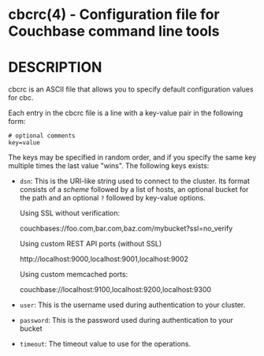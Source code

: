 # cbcrc(4) - Configuration file for Couchbase command line tools

# DESCRIPTION

cbcrc is an ASCII file that allows you to specify default
configuration values for cbc.

Each entry in the cbcrc file is a line with a key-value pair in the
following form:

    # optional comments
    key=value

The keys may be specified in random order, and if you specify the same
key multiple times the last value "wins". The following keys exists:

* `dsn`:
  This is the URI-like string used to connect to the cluster. Its format
  consists of a _scheme_ followed by a list of hosts, an optional
  bucket for the path and an optional `?` followed by key-value options.

  Using SSL without verification:

    couchbases://foo.com,bar.com,baz.com/mybucket?ssl=no_verify

  Using custom REST API ports (without SSL)

    http://localhost:9000,localhost:9001,localhost:9002

  Using custom memcached ports:

    couchbase://localhost:9100,localhost:9200,localhost:9300


* `user`:
    This is the username used during authentication to your cluster.

* `password`:
    This is the password used during authentication to your bucket

* `timeout`:
    The timeout value to use for the operations.
